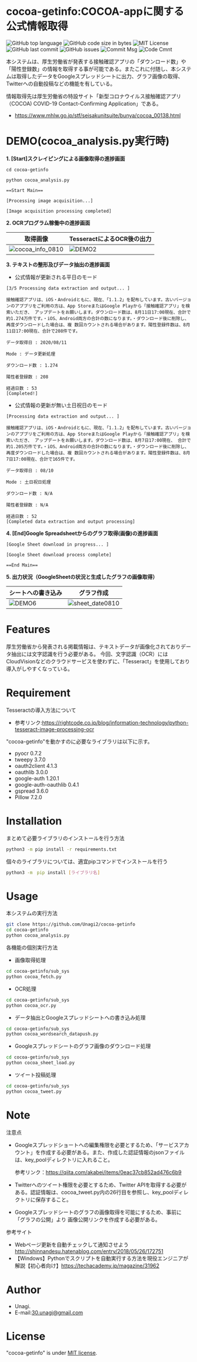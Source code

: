 # cocoa-getinfo:COCOA-appに関する公式情報取得

![GitHub top language](https://img.shields.io/github/languages/top/Unagi2/cocoa-getinfo?style=flat-square)
![GitHub code size in bytes](https://img.shields.io/github/languages/code-size/Unagi2/cocoa-getinfo?style=flat-square)
![MIT License](http://img.shields.io/badge/license-MIT-blue.svg?style=flat-square)
![GitHub last commit](https://img.shields.io/github/last-commit/Unagi2/cocoa-getinfo?style=flat-square)
![GitHub issues](https://img.shields.io/github/issues/Unagi2/cocoa-getinfo?style=flat-square)
![Commit Msg](https://img.shields.io/badge/Commit%20message-Ja-brightgreen.svg?style=flat-square)
![Code Cmnt](https://img.shields.io/badge/code%20comment-Ja-brightgreen.svg?style=flat-square)

本システムは、厚生労働省が発表する接触確認アプリの「ダウンロード数」や「陽性登録数」の情報を取得する事が可能である。またこれに付随し、本システムは取得したデータをGoogleスプレッドシートに出力、グラフ画像の取得、Twitterへの自動投稿などの機能を有している。

情報取得先は厚生労働省の特設サイト「新型コロナウイルス接触確認アプリ（COCOA) COVID-19 Contact-Confirming Application」である。

-   <https://www.mhlw.go.jp/stf/seisakunitsuite/bunya/cocoa_00138.html>

# DEMO(cocoa_analysis.py実行時)

**1.  [Start]スクレイピングによる画像取得の進捗画面**

```
cd cocoa-getinfo

python cocoa_analysis.py

==Start Main==

[Processing image acquisition...]

[Image acquisition processing completed]
```

**2.  OCRプログラム稼働中の進捗画面**

| 取得画像 | TesseractによるOCR後の出力 |
| ---|---|
| ![cocoa_info_0810](https://user-images.githubusercontent.com/34627350/89762922-618e9680-db2c-11ea-8d15-e53a7fc5c570.png) | ![DEMO2](https://user-images.githubusercontent.com/34627350/89762891-4d4a9980-db2c-11ea-8410-b460420d9b95.png) |

**3.  テキストの整形及びデータ抽出の進捗画面**

- 公式情報が更新される平日のモード
```
[3/5 Processing data extraction and output... ]

接触確認アプリは、iOS・Androidともに、現在、「1.1.2」を配布しています。古いバージョンのアプブリをご利用の方は、App StoreまたはGoogle Playから「接触確認アプリ」を検索いただき、 アップデートをお願いします。ダウンロード数は、8月11日17:00現在、合計で約1.274万件です。・iOS、Android両方の合計の数になります。・ダウンロード後に削除し、再度ダウンロードした場合は、複 数回カウントされる場合があります。陽性登録件数は、8月11日17:00現在、合計で208件です。

データ取得日 : 2020/08/11

Mode : データ更新処理

ダウンロード数 : 1.274

陽性者登録数 : 208

経過日数 : 53
[Completed!]
```


- 公式情報の更新が無い土日祝日のモード
```
[Processing data extraction and output... ]

接触確認アプリは、iOS・Androidともに、現在、「1.1.2」を配布しています。古いバージョンのアプブリをご利用の方は、App StoreまたはGoogle Playから「接触確認アプリ」を検索いただき、 アップデートをお願いします。ダウンロード数は、8月7日17:00現在、 合計で約1.205万件です。・iOS、Android両方の合計の数になります。・ダウンロード後に削除し、再度ダウンロードした場合は、複 数回カウントされる場合があります。陽性登録件数は、8月7日17:00現在、合計で165件です。

データ取得日 : 08/10

Mode : 土日祝日処理

ダウンロード数 : N/A

陽性者登録数 : N/A

経過日数 : 52
[Completed data extraction and output processing]

```

**4.  [End]Google Spreadsheetからのグラフ取得(画像)の進捗画面**
```
[Google Sheet download in progress... ]

[Google Sheet download process complete]

==End Main==

```

**5.  出力状況（GoogleSheetの状況と生成したグラフの画像取得）**

| シートへの書き込み | グラフ作成 |
| ---|---|
| ![DEMO6](https://user-images.githubusercontent.com/34627350/89765181-c9df7700-db30-11ea-8f40-a9fc773907de.png) | ![sheet_date0810](https://user-images.githubusercontent.com/34627350/89763552-ba126380-db2d-11ea-8f75-0ad5d2d800d6.png) |

# Features

厚生労働省から発表される掲載情報は、テキストデータが画像化されておりデータ抽出には文字認識を行う必要がある。
今回、文字認識（OCR）にはCloudVisionなどのクラウドサービスを使わずに、「Tesseract」を使用しており導入がしやすくなっている。

# Requirement

Tesseractの導入方法について

-   参考リンク:<https://rightcode.co.jp/blog/information-technology/python-tesseract-image-processing-ocr>

"cocoa-getinfo"を動かすのに必要なライブラリは以下に示す。

-   pyocr 0.7.2
-   tweepy 3.7.0
-   oauth2client 4.1.3
-   oauthlib 3.0.0
-   google-auth 1.20.1
-   google-auth-oauthlib 0.4.1
-   gspread 3.6.0
-   Pillow 7.2.0

# Installation
まとめて必要ライブラリのインストールを行う方法
```bash
python3 -m pip install -r requirements.txt
```

個々のライブラリについては、適宜pipコマンドでインストールを行う

```bash
python3 -m　pip install [ライブラリ名]
```

# Usage

本システムの実行方法

```bash
git clone https://github.com/Unagi2/cocoa-getinfo
cd cocoa-getinfo
python cocoa_analysis.py
```

各機能の個別実行方法

-   画像取得処理

```bash
cd cocoa-getinfo/sub_sys
python cocoa_fetch.py
```

-   OCR処理

```bash
cd cocoa-getinfo/sub_sys
python cocoa_ocr.py
```

-   データ抽出とGoogleスプレッドシートへの書き込み処理

```bash
cd cocoa-getinfo/sub_sys
python cocoa_wordsearch_datapush.py
```

-   Googleスプレッドシートのグラフ画像のダウンロード処理

```bash
cd cocoa-getinfo/sub_sys
python cocoa_sheet_load.py
```

-   ツイート投稿処理

```bash
cd cocoa-getinfo/sub_sys
python cocoa_tweet.py
```

# Note

注意点

-   Googleスプレッドショートへの編集権限を必要とするため、「サービスアカウント」を作成する必要がある。また、作成した認証情報のjsonファイルは、key_poolディレクトリに入れること。

    参考リンク：<https://qiita.com/akabei/items/0eac37cb852ad476c6b9>
-   Twitterへのツイート権限を必要とするため、Twitter APIを取得する必要がある。認証情報は、cocoa_tweet.py内の26行目を参照し、key_poolディレクトリに保存すること。
-   Googleスプレッドシートのグラフの画像取得を可能にするため、事前に「グラフの公開」より 画像公開リンクを作成する必要がある。

参考サイト

-   Webページ更新を自動チェックして通知させよう <http://shinnandesu.hatenablog.com/entry/2018/05/26/172751>
-   【Windows】Pythonでスクリプトを自動実行する方法を現役エンジニアが解説【初心者向け】<https://techacademy.jp/magazine/31962>
# Author

-   Unagi.
-   E-mail:30.unagi@gmail.com

# License

"cocoa-getinfo" is under [MIT license](https://en.wikipedia.org/wiki/MIT_License).
